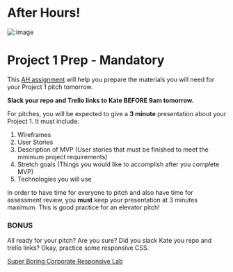 # After Hours!

![:image](http://www.mixcrate.com/img/ugc/covers/1/0/10311513_l.jpg?v=219201637)

# Project 1 Prep - Mandatory

This [AH assignment](./project_prep.md) will help you prepare the materials you will need for your Project 1 pitch tomorrow.

**Slack your repo and Trello links to Kate BEFORE 9am tomorrow.**

For pitches, you will be expected to give a **3 minute** presentation about your Project 1.  It must include:

1. Wireframes
2. User Stories
3. Description of MVP (User stories that must be finished to meet the minimum project requirements)
4. Stretch goals (Things you would like to accomplish after you complete MVP)
5. Technologies you will use

In order to have time for everyone to pitch and also have time for assessment review, you **must** keep your presentation at 3 minutes maximum. This is good practice for an elevator pitch!

### BONUS

All ready for your pitch? Are you sure? Did you slack Kate you repo and trello links? Okay, practice some responsive CSS.

[Super Boring Corporate Responsive Lab
](./responsive_css_lab/)
